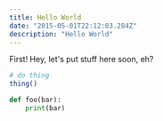 ```yaml
---
title: Hello World
date: "2015-05-01T22:12:03.284Z"
description: "Hello World"
---
```


First! Hey, let's put stuff here soon, eh?


```bash
# do thing
thing()
```

```python
def foo(bar):
    print(bar)
```
